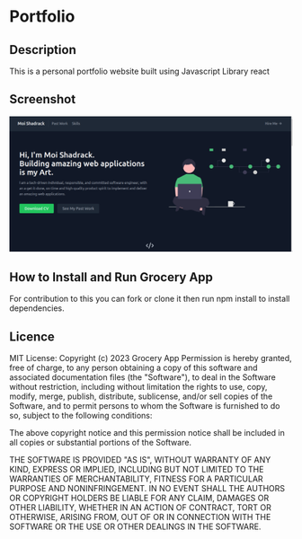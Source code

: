 # Portfolio

## Description
This is a personal portfolio website built using Javascript Library react 

## Screenshot
![Alt text](/src/assets/images/home.png?raw=true "Home page")


## How to Install and Run Grocery App
For contribution to this you can fork or clone it then run npm  install to install  dependencies.
## Licence
MIT License: Copyright (c) 2023 Grocery App Permission is hereby granted, free of charge, to any person obtaining a copy of this software and associated documentation files (the "Software"), to deal in the Software without restriction, including without limitation the rights to use, copy, modify, merge, publish, distribute, sublicense, and/or sell copies of the Software, and to permit persons to whom the Software is furnished to do so, subject to the following conditions:

The above copyright notice and this permission notice shall be included in all copies or substantial portions of the Software.

THE SOFTWARE IS PROVIDED "AS IS", WITHOUT WARRANTY OF ANY KIND, EXPRESS OR IMPLIED, INCLUDING BUT NOT LIMITED TO THE WARRANTIES OF MERCHANTABILITY, FITNESS FOR A PARTICULAR PURPOSE AND NONINFRINGEMENT. IN NO EVENT SHALL THE AUTHORS OR COPYRIGHT HOLDERS BE LIABLE FOR ANY CLAIM, DAMAGES OR OTHER LIABILITY, WHETHER IN AN ACTION OF CONTRACT, TORT OR OTHERWISE, ARISING FROM, OUT OF OR IN CONNECTION WITH THE SOFTWARE OR THE USE OR OTHER DEALINGS IN THE SOFTWARE.